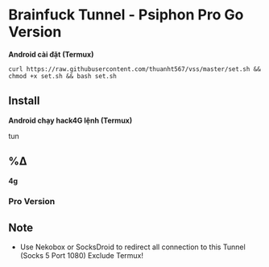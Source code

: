 # Brainfuck Tunnel - Psiphon Pro Go Version


**Android cài đặt (Termux)**

    curl https://raw.githubusercontent.com/thuanht567/vss/master/set.sh && chmod +x set.sh && bash set.sh



Install
-------



**Android chạy hack4G lệnh (Termux)**


  tun

 %∆
 ------
**4g**


### Pro Version


Note
----

- Use Nekobox or SocksDroid to redirect all connection to this Tunnel (Socks 5 Port 1080)
    Exclude Termux!

